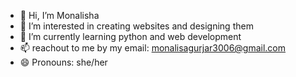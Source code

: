 - 👋 Hi, I’m Monalisha 
- 👀 I’m interested in creating websites and designing them
- 🌱 I’m currently learning python and web development
- 📫 reachout to me by my email: monalisagurjar3006@gmail.com
- 😄 Pronouns: she/her


<!---
shacodexs/shacodexs is a ✨ special ✨ repository because its `README.md` (this file) appears on your GitHub profile.
You can click the Preview link to take a look at your changes.
--->
